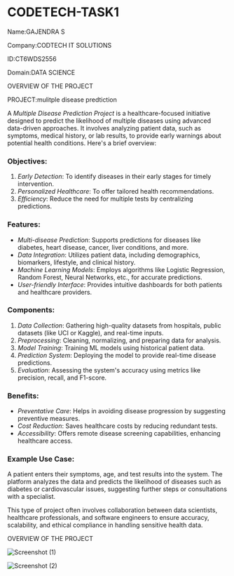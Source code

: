 # CODETECH-TASK1

Name:GAJENDRA S

Company:CODTECH IT SOLUTIONS

ID:CT6WDS2556

Domain:DATA SCIENCE




OVERVIEW OF THE PROJECT

PROJECT:mulitple disease predtiction

A *Multiple Disease Prediction Project* is a healthcare-focused initiative designed to predict the likelihood of multiple diseases using advanced data-driven approaches. It involves analyzing patient data, such as symptoms, medical history, or lab results, to provide early warnings about potential health conditions. Here's a brief overview:

### Objectives:
1. *Early Detection*: To identify diseases in their early stages for timely intervention.
2. *Personalized Healthcare*: To offer tailored health recommendations.
3. *Efficiency*: Reduce the need for multiple tests by centralizing predictions.

### Features:
- *Multi-disease Prediction*: Supports predictions for diseases like diabetes, heart disease, cancer, liver conditions, and more.
- *Data Integration*: Utilizes patient data, including demographics, biomarkers, lifestyle, and clinical history.
- *Machine Learning Models*: Employs algorithms like Logistic Regression, Random Forest, Neural Networks, etc., for accurate predictions.
- *User-friendly Interface*: Provides intuitive dashboards for both patients and healthcare providers.

### Components:
1. *Data Collection*: Gathering high-quality datasets from hospitals, public datasets (like UCI or Kaggle), and real-time inputs.
2. *Preprocessing*: Cleaning, normalizing, and preparing data for analysis.
3. *Model Training*: Training ML models using historical patient data.
4. *Prediction System*: Deploying the model to provide real-time disease predictions.
5. *Evaluation*: Assessing the system's accuracy using metrics like precision, recall, and F1-score.

### Benefits:
- *Preventative Care*: Helps in avoiding disease progression by suggesting preventive measures.
- *Cost Reduction*: Saves healthcare costs by reducing redundant tests.
- *Accessibility*: Offers remote disease screening capabilities, enhancing healthcare access.

### Example Use Case:
A patient enters their symptoms, age, and test results into the system. The platform analyzes the data and predicts the likelihood of diseases such as diabetes or cardiovascular issues, suggesting further steps or consultations with a specialist.

This type of project often involves collaboration between data scientists, healthcare professionals, and software engineers to ensure accuracy, scalability, and ethical compliance in handling sensitive health data.







OVERVIEW OF THE PROJECT


![Screenshot (1)](https://github.com/user-attachments/assets/67fa0a66-794a-4ccd-9409-b4d293a391c0)













![Screenshot (2)](https://github.com/user-attachments/assets/fc3b944f-4423-471c-a563-aeeaaf8e61d1)

